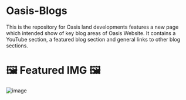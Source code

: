 # Oasis-Blogs
This is the repository for Oasis land developments features a new page which intended show of key blog areas of Oasis Website. It contains a YouTube section, a featured blog section and general links to other blog sections. 

# 🖼️ Featured IMG 🖼️ 
![image](https://user-images.githubusercontent.com/64540871/188197752-bee43d5e-5fb4-4fa5-8227-4090813ab634.png)
